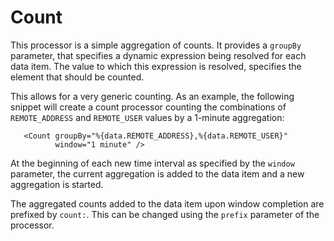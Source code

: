 Count
=====

This processor is a simple aggregation of counts. It provides a
`groupBy` parameter, that specifies a dynamic expression being
resolved for each data item. The value to which this expression
is resolved, specifies the element that should be counted.

This allows for a very generic counting. As an example, the
following snippet will create a count processor counting the
combinations of `REMOTE_ADDRESS` and `REMOTE_USER` values
by a 1-minute aggregation:

       <Count groupBy="%{data.REMOTE_ADDRESS},%{data.REMOTE_USER}"
              window="1 minute" />

At the beginning of each new time interval as specified by the
`window` parameter, the current aggregation is added to the
data item and a new aggregation is started.

The aggregated counts added to the data item upon window completion
are prefixed by `count:`. This can be changed using the `prefix`
parameter of the processor.
